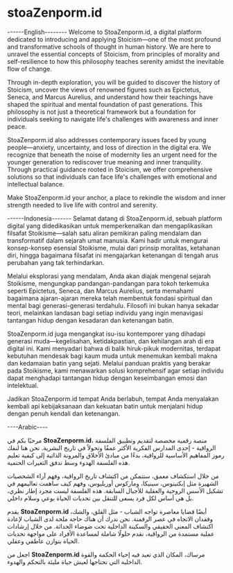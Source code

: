 # stoaZenporm.id

------English--------
Welcome to StoaZenporm.id, a digital platform dedicated to introducing and applying Stoicism—one of the most profound and transformative schools of thought in human history. We are here to unravel the essential concepts of Stoicism, from principles of morality and self-resilience to how this philosophy teaches serenity amidst the inevitable flow of change.

Through in-depth exploration, you will be guided to discover the history of Stoicism, uncover the views of renowned figures such as Epictetus, Seneca, and Marcus Aurelius, and understand how their teachings have shaped the spiritual and mental foundation of past generations. This philosophy is not just a theoretical framework but a foundation for individuals seeking to navigate life's challenges with awareness and inner peace.

StoaZenporm.id also addresses contemporary issues faced by young people—anxiety, uncertainty, and loss of direction in the digital era. We recognize that beneath the noise of modernity lies an urgent need for the younger generation to rediscover true meaning and inner tranquility. Through practical guidance rooted in Stoicism, we offer comprehensive solutions so that individuals can face life's challenges with emotional and intellectual balance.

Make StoaZenporm.id your anchor, a place to rekindle the wisdom and inner strength needed to live life with control and serenity.


------Indonesia-------
Selamat datang di StoaZenporm.id, sebuah platform digital yang didedikasikan untuk memperkenalkan dan mengaplikasikan filsafat Stoikisme—salah satu aliran pemikiran paling mendalam dan transformatif dalam sejarah umat manusia. Kami hadir untuk mengurai konsep-konsep esensial Stoikisme, mulai dari prinsip moralitas, ketahanan diri, hingga bagaimana filsafat ini mengajarkan ketenangan di tengah arus perubahan yang tak terhindarkan.

Melalui eksplorasi yang mendalam, Anda akan diajak mengenal sejarah Stoikisme, mengungkap pandangan-pandangan para tokoh terkemuka seperti Epictetus, Seneca, dan Marcus Aurelius, serta memahami bagaimana ajaran-ajaran mereka telah membentuk fondasi spiritual dan mental bagi generasi-generasi terdahulu. Filosofi ini bukan hanya sekadar teori, melainkan landasan bagi setiap individu yang ingin menavigasi tantangan hidup dengan kesadaran dan ketenangan batin.

StoaZenporm.id juga mengangkat isu-isu kontemporer yang dihadapi generasi muda—kegelisahan, ketidakpastian, dan kehilangan arah di era digital ini. Kami menyadari bahwa di balik hiruk-pikuk modernitas, terdapat kebutuhan mendesak bagi kaum muda untuk menemukan kembali makna dan kedamaian batin yang sejati. Melalui panduan praktis yang berakar pada Stoikisme, kami menawarkan solusi komprehensif agar setiap individu dapat menghadapi tantangan hidup dengan keseimbangan emosi dan intelektual.

Jadikan StoaZenporm.id tempat Anda berlabuh, tempat Anda menyalakan kembali api kebijaksanaan dan kekuatan batin untuk menjalani hidup dengan penuh kendali dan ketenangan.


----Arabic----

مرحبًا بكم في **StoaZenporm.id**، منصة رقمية مخصصة لتقديم وتطبيق الفلسفة الرواقية - إحدى المدارس الفكرية الأكثر عمقًا وتحولاً في تاريخ البشرية. نحن هنا لنفك رموز المفاهيم الأساسية للرواقية، بدءًا من مبادئ الأخلاق والمرونة الذاتية إلى كيفية تعليم هذه الفلسفة الهدوء وسط تدفق التغيرات الحتمية.

من خلال استكشاف معمق، ستتمكن من اكتشاف تاريخ الرواقية، وفهم آراء الشخصيات الشهيرة مثل إبكتيتوس، سينيكا، وماركوس أوريليوس، وفهم كيف ساهمت تعاليمهم في تشكيل الأسس الروحية والعقلية للأجيال السابقة. هذه الفلسفة ليست مجرد إطار نظري، بل هي أساس لكل فرد يسعى للتنقل بين تحديات الحياة بوعي وسلام داخلي.

يقدم **StoaZenporm.id** أيضًا قضايا معاصرة تواجه الشباب - مثل القلق، والشك، وفقدان الاتجاه في عصر الرقمنة. نحن ندرك أن هناك حاجة ملحة لدى الشباب لإعادة اكتشاف المعنى الحقيقي والسكينة الداخلية تحت ضوضاء الحداثة. من خلال إرشادات عملية مستمدة من الرواقية، نقدم حلولًا شاملة لمساعدة الأفراد على مواجهة تحديات الحياة بتوازن عاطفي وعقلي.

اجعل من **StoaZenporm.id** مرساك، المكان الذي تعيد فيه إحياء الحكمة والقوة الداخلية التي تحتاجها لعيش حياة مليئة بالتحكم والهدوء.

